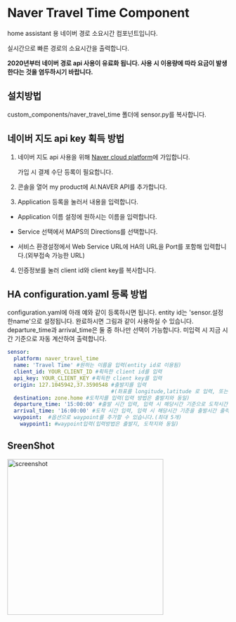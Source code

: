 Naver Travel Time Component
============================
home assistant 용 네이버 경로 소요시간 컴포넌트입니다.

실시간으로 빠른 경로의 소요시간을 출력합니다.

**2020년부터 네이버 경로 api 사용이 유료화 됩니다. 사용 시 이용량에 따라 요금이 발생한다는 것을 염두하시기 바랍니다.**

설치방법
---------
  custom_components/naver_travel_time 폴더에 sensor.py를 복사합니다.
  
네이버 지도 api key 획득 방법
 --------------------------  
  1) 네이버 지도 api 사용을 위해 [Naver cloud platform](https://www.ncloud.com/?language=ko-KR)에 가입합니다.
 
     가입 시 결제 수단 등록이 필요합니다.
  
  2) 콘솔을 열어 my product에 AI.NAVER API를 추가합니다.
  
  3) Application 등록을 눌러서 내용을 입력합니다.
  
   - Application 이름 설정에 원하시는 이름을 입력합니다.
  
   - Service 선택에서 MAPS의 Directions를 선택합니다.
  
   - 서비스 환경설정에서 Web Service URL에 HA의 URL을 Port를 포함해 입력합니다.(외부접속 가능한 URL)
 
  4) 인증정보를 눌러 client id와 client key를 복사합니다.

HA configuration.yaml 등록 방법
-----------------------------  
  configuration.yaml에 아래 예와 같이 등록하시면 됩니다. entity id는 'sensor.설정한name'으로 설정됩니다. 완료하시면 그림과 같이 사용하실 수 있습니다.
  departure_time과 arrival_time은 둘 중 하나만 선택이 가능합니다. 미입력 시 지금 시간 기준으로 자동 계산하여 출력합니다.

~~~yaml
sensor:
  platform: naver_travel_time
  name: 'Travel Time' #원하는 이름을 입력(entity id로 이용됨)
  client_id: YOUR_CLIENT_ID #획득한 client id를 입력
  api_key: YOUR_CLIENT_KEY #획득한 client key를 입력
  origin: 127.1045942,37.3590548 #출발지를 입력
                                 #(좌표를 longitude,latitude 로 입력, 또는 좌표를 출력하는 device_tracker, zone, sensor이용가능)
  destination: zone.home #도착지를 입력(입력 방법은 출발지와 동일)
  departure_time: '15:00:00' #출발 시간 입력, 입력 시 해당시간 기준으로 도착시간 출력, 미입력 시 now로 자동 지정(출발시간 지정 시 도착시간 지정 불가)
  arrival_time: '16:00:00' #도착 시간 입력, 입력 시 해당시간 기준을 출발시간 출력(도착시간 지정 시 출발시간 지정 불가)
  waypoint:  #옵션으로 waypoint를 추가할 수 있습니다.(최대 5개)
    waypoint1: #waypoint입력(입력방법은 출발지, 도착지와 동일)
~~~

SreenShot
---------
<img width="355" alt="screenshot" src="https://user-images.githubusercontent.com/37936802/52165495-01ec4980-2745-11e9-86c1-d1ea2e3e1d45.png">
